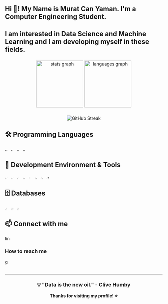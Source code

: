 <h2 align="left">Hi 👋! My Name is Murat Can Yaman. I'm a Computer Engineering Student.</h2>
  
<h2 align="left">I am interested in Data Science and Machine Learning and I am developing myself in these fields.</h2>

###

<div align="center">
  <img src="https://github-readme-stats.vercel.app/api?username=muratcanyaman&hide_title=false&hide_rank=false&show_icons=true&include_all_commits=true&count_private=true&disable_animations=false&theme=dracula&locale=en&hide_border=false" height="150" alt="stats graph"  />
  <img src="https://github-readme-stats.vercel.app/api/top-langs?username=muratcanyaman&locale=en&hide_title=false&layout=compact&card_width=320&langs_count=5&theme=dracula&hide_border=false" height="150" alt="languages graph"  />
</div>

###

<div align="center">
  <img src="https://github-readme-streak-stats.herokuapp.com/?user=muratcanyaman&theme=dracula" alt="GitHub Streak" />
</div>

###

## 🛠️ Programming Languages

<div align="left">
  <img src="https://cdn.jsdelivr.net/gh/devicons/devicon/icons/python/python-original.svg" height="8" alt="python logo"  />
  <img width="3" />
  <img src="https://cdn.jsdelivr.net/gh/devicons/devicon/icons/r/r-original.svg" height="8" alt="r logo"  />
  <img width="3" />
  <img src="https://cdn.jsdelivr.net/gh/devicons/devicon/icons/c/c-original.svg" height="8" alt="c logo"  />
  <img width="3" />
  <img src="https://cdn.jsdelivr.net/gh/devicons/devicon/icons/csharp/csharp-original.svg" height="8" alt="csharp logo"  />
</div>

###

## 🔧 Development Environment & Tools

<div align="left">
  <img src="https://cdn.jsdelivr.net/gh/devicons/devicon/icons/vscode/vscode-original.svg" height="8" alt="vscode logo"  />
  <img width="3" />
  <img src="https://cdn.jsdelivr.net/gh/devicons/devicon/icons/visualstudio/visualstudio-plain.svg" height="8" alt="visualstudio logo"  />
  <img width="3" />
  <img src="https://cdn.jsdelivr.net/gh/devicons/devicon/icons/rstudio/rstudio-original.svg" height="8" alt="rstudio logo"  />
  <img width="3" />
  <img src="https://cdn.jsdelivr.net/gh/devicons/devicon/icons/anaconda/anaconda-original.svg" height="8" alt="anaconda logo"  />
  <img width="3" />
  <img src="https://cdn.jsdelivr.net/gh/devicons/devicon/icons/jupyter/jupyter-original.svg" height="8" alt="jupyter logo"  />
  <img width="3" />
  <img src="https://cdn.jsdelivr.net/gh/devicons/devicon/icons/git/git-original.svg" height="8" alt="git logo"  />
  <img width="3" />
  <img src="https://cdn.jsdelivr.net/gh/devicons/devicon/icons/github/github-original.svg" height="8" alt="github logo"  />
  <img width="3" />
  <img src="https://cdn.jsdelivr.net/gh/devicons/devicon/icons/docker/docker-original.svg" height="8" alt="docker logo"  />
</div>

###

## 🗄️ Databases

<div align="left">
  <img src="https://cdn.jsdelivr.net/gh/devicons/devicon/icons/sqlite/sqlite-original.svg" height="8" alt="sqlite logo"  />
  <img width="3" />
  <img src="https://cdn.jsdelivr.net/gh/devicons/devicon/icons/mysql/mysql-original.svg" height="8" alt="mysql logo"  />
  <img width="3" />
  <img src="https://cdn.jsdelivr.net/gh/devicons/devicon/icons/postgresql/postgresql-original.svg" height="8" alt="postgresql logo"  />
</div>

###

## 📫 Connect with me

<div align="left">
  <a href="https://www.linkedin.com/in/muratcanyaman/" target="_blank">
    <img src="https://img.shields.io/static/v1?message=LinkedIn&logo=linkedin&label=&color=0077B5&logoColor=white&labelColor=&style=for-the-badge" height="16" alt="linkedin logo"  />
  </a>
</div>

### How to reach me
<div align="left">
  <a href="https://mail.google.com/mail/?view=cm&fs=1&to=tcmuratyaman1923@gmail.com" target="_blank">
    <img src="https://img.shields.io/static/v1?message=Gmail&logo=gmail&label=&color=D14836&logoColor=white&labelColor=&style=for-the-badge" height="16" alt="gmail logo"  />
  </a>
</div>

<br clear="both">


---

<div align="center">
  
### 💡 "Data is the new oil." - Clive Humby

**Thanks for visiting my profile! ⭐**

</div>

### 
